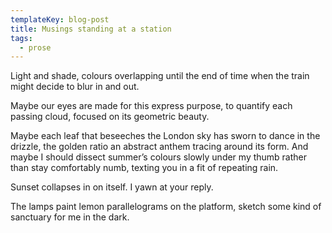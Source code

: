 ```yaml
---
templateKey: blog-post
title: Musings standing at a station
tags:
  - prose
---
```

Light and shade, colours overlapping until the end of time when the train might decide to blur in and out. 



Maybe our eyes are made for this express purpose, to quantify each passing cloud, focused on its geometric beauty.



Maybe each leaf that beseeches the London sky has sworn to dance in the drizzle, the golden ratio an abstract anthem tracing around its form. And maybe I should dissect summer’s colours slowly under my thumb rather than stay comfortably numb, texting you in a fit of repeating rain.



Sunset collapses in on itself. I yawn at your reply.



The lamps paint lemon parallelograms on the platform, sketch some kind of sanctuary for me in the dark.
